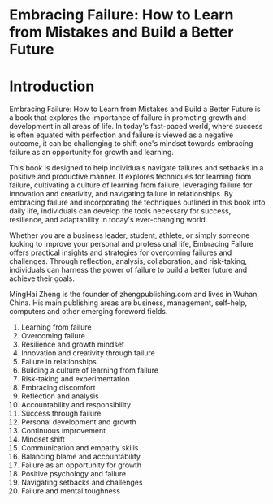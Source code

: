 # Embracing Failure: How to Learn from Mistakes and Build a Better Future

# Introduction

Embracing Failure: How to Learn from Mistakes and Build a Better Future is a book that explores the importance of failure in promoting growth and development in all areas of life. In today's fast-paced world, where success is often equated with perfection and failure is viewed as a negative outcome, it can be challenging to shift one's mindset towards embracing failure as an opportunity for growth and learning.

This book is designed to help individuals navigate failures and setbacks in a positive and productive manner. It explores techniques for learning from failure, cultivating a culture of learning from failure, leveraging failure for innovation and creativity, and navigating failure in relationships. By embracing failure and incorporating the techniques outlined in this book into daily life, individuals can develop the tools necessary for success, resilience, and adaptability in today's ever-changing world.

Whether you are a business leader, student, athlete, or simply someone looking to improve your personal and professional life, Embracing Failure offers practical insights and strategies for overcoming failures and challenges. Through reflection, analysis, collaboration, and risk-taking, individuals can harness the power of failure to build a better future and achieve their goals.


MingHai Zheng is the founder of zhengpublishing.com and lives in Wuhan, China. His main publishing areas are business, management, self-help, computers and other emerging foreword fields.



1. Learning from failure
2. Overcoming failure
3. Resilience and growth mindset
4. Innovation and creativity through failure
5. Failure in relationships
6. Building a culture of learning from failure
7. Risk-taking and experimentation
8. Embracing discomfort
9. Reflection and analysis
10. Accountability and responsibility
11. Success through failure
12. Personal development and growth
13. Continuous improvement
14. Mindset shift
15. Communication and empathy skills
16. Balancing blame and accountability
17. Failure as an opportunity for growth
18. Positive psychology and failure
19. Navigating setbacks and challenges
20. Failure and mental toughness

